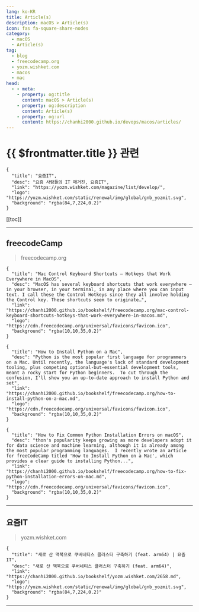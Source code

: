 ```yaml
---
lang: ko-KR
title: Article(s)
description: macOS > Article(s)
icon: fas fa-square-share-nodes
category: 
  - macOS
  - Article(s)
tag: 
  - blog
  - freecodecamp.org
  - yozm.wishket.com
  - macos
  - mac
head:
  - - meta:
    - property: og:title
      content: macOS > Article(s)
    - property: og:description
      content: Article(s)
    - property: og:url
      content: https://chanhi2000.github.io/devops/macos/articles/
---
```


# {{ $frontmatter.title }} 관련

<SiteInfo
  name="freeCodeCamp Programming Tutorials: Python, JavaScript, Git & More"
  desc="Browse thousands of programming tutorials written by experts. Learn Web Development, Data Science, DevOps, Security, and get developer career advice."
  url="https://freecodecamp.org/news/"
  logo="https://cdn.freecodecamp.org/universal/favicons/favicon.ico"
  preview="https://cdn.freecodecamp.org/platform/universal/fcc_meta_1920X1080-indigo.png"/>

```component VPCard
{
  "title": "요즘IT", 
  "desc": "요즘 사람들의 IT 매거진, 요즘IT", 
  "link": "https://yozm.wishket.com/magazine/list/develop/", 
  "logo": "https://yozm.wishket.com/static/renewal/img/global/gnb_yozmit.svg", 
  "background": "rgba(84,7,224,0.2)"
}
```

[[toc]]

---

## <FontIcon icon="fa-brands fa-free-code-camp"/>freecodeCamp

> freecodecamp.org

```component VPCard
{
  "title": "Mac Control Keyboard Shortcuts – Hotkeys that Work Everywhere in MacOS",
  "desc": "MacOS has several keyboard shortcuts that work everywhere – in your browser, in your terminal, in any place where you can input text. I call these the Control Hotkeys since they all involve holding the Control key. These shortcuts seem to originate…",
  "link": "https://chanhi2000.github.io/bookshelf/freecodecamp.org/mac-control-keyboard-shortcuts-hotkeys-that-work-everywhere-in-macos.md",
  "logo": "https://cdn.freecodecamp.org/universal/favicons/favicon.ico",
  "background": "rgba(10,10,35,0.2)"
}
```

```component VPCard
{
  "title": "How to Install Python on a Mac",
  "desc": "Python is the most popular first language for programmers on a Mac. Until recently, the language's lack of standard development tooling, plus competing optional-but-essential development tools, meant a rocky start for Python beginners.  To cut through the confusion, I'll show you an up-to-date approach to install Python and set",
  "link": "https://chanhi2000.github.io/bookshelf/freecodecamp.org/how-to-install-python-on-a-mac.md",
  "logo": "https://cdn.freecodecamp.org/universal/favicons/favicon.ico",
  "background": "rgba(10,10,35,0.2)"
}
```

```component VPCard
{
  "title": "How to Fix Common Python Installation Errors on macOS",
  "desc": "thon's popularity keeps growing as more developers adopt it for data science and machine learning, although it is already among the most popular programming languages.  I recently wrote an article for freeCodeCamp titled 'How to Install Python on a Mac', which provides a clear guide to installing Python...",
  "link": "https://chanhi2000.github.io/bookshelf/freecodecamp.org/how-to-fix-python-installation-errors-on-mac.md",
  "logo": "https://cdn.freecodecamp.org/universal/favicons/favicon.ico",
  "background": "rgba(10,10,35,0.2)"
}
```

<!-- END: freecodecamp.org -->

---

## 요즘IT

> yozm.wishket.com

```component VPCard
{
  "title": "새로 산 맥북으로 쿠버네티스 클러스터 구축하기 (feat. arm64) | 요즘IT",
  "desc": "새로 산 맥북으로 쿠버네티스 클러스터 구축하기 (feat. arm64)",
  "link": "https://chanhi2000.github.io/bookshelf/yozm.wishket.com/2658.md",
  "logo": "https://yozm.wishket.com/static/renewal/img/global/gnb_yozmit.svg", 
  "background": "rgba(84,7,224,0.2)"
}
```

<!-- END: yozm.wishket.com -->

---

<TagLinks />